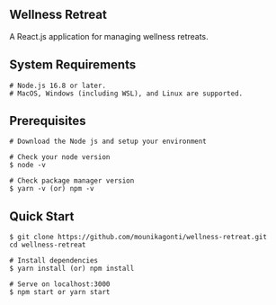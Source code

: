 ## Wellness Retreat

A React.js application for managing wellness retreats.

## System Requirements

    # Node.js 16.8 or later.
    # MacOS, Windows (including WSL), and Linux are supported.

## Prerequisites

    # Download the Node js and setup your environment

    # Check your node version
    $ node -v

    # Check package manager version
    $ yarn -v (or) npm -v

## Quick Start

    $ git clone https://github.com/mounikagonti/wellness-retreat.git
    cd wellness-retreat

    # Install dependencies
    $ yarn install (or) npm install

    # Serve on localhost:3000
    $ npm start or yarn start


